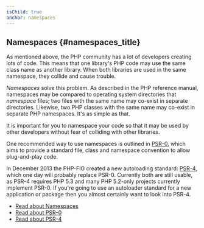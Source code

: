```yaml
---
isChild: true
anchor: namespaces
---
```


## Namespaces {#namespaces_title}

As mentioned above, the PHP community has a lot of developers creating lots of code. This means that one library's PHP
code may use the same class name as another library. When both libraries are used in the same namespace, they collide
and cause trouble.

_Namespaces_ solve this problem. As described in the PHP reference manual, namespaces may be compared to operating
system directories that _namespace_ files; two files with the same name may co-exist in separate directories. Likewise,
two PHP classes with the same name may co-exist in separate PHP namespaces. It's as simple as that.

It is important for you to namespace your code so that it may be used by other developers without fear of colliding
with other libraries.

One recommended way to use namespaces is outlined in [PSR-0][psr0], which aims to provide a standard file, class and
namespace convention to allow plug-and-play code.

In December 2013 the PHP-FIG created a new autoloading standard: [PSR-4][psr4], which one day will probably replace
PSR-0. Currently both are still usable, as PSR-4 requires PHP 5.3 and many PHP 5.2-only projects currently implement
PSR-0. If you're going to use an autoloader standard for a new application or package then you almost certainly want
to look into PSR-4.

* [Read about Namespaces][namespaces]
* [Read about PSR-0][psr0]
* [Read about PSR-4][psr4]


[namespaces]: http://php.net/language.namespaces
[psr0]: https://github.com/php-fig/fig-standards/blob/master/accepted/PSR-0.md
[psr4]: https://github.com/php-fig/fig-standards/blob/master/accepted/PSR-4-autoloader.md
